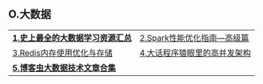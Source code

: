 <h2>O.大数据</h2>

<table>
  <tr>
    <td><a href="http://www.cnblogs.com/dunitian/p/5461280.html"><strong>1.史上最全的大数据学习资源汇总</strong></a></td>
    <td><a href="http://tech.meituan.com/spark-tuning-pro.html">2.Spark性能优化指南&mdash;高级篇</a></td>
  </tr>
  <tr>
    <td><a href="http://www.linkedkeeper.com/detail/blog.action?bid=121">3.Redis内存使用优化与存储</a></td>
    <td><a href="http://blog.thankbabe.com/2016/09/14/high-concurrency-scheme/?from=geek26">4.大话程序猿眼里的高并发架构</a></td>
  </tr>
  <tr>
    <td><a href="https://github.com/blogchong/my-docs"><strong>5.博客虫大数据技术文章合集</strong></a></td>
    <td></td>
  </tr>
</table>
